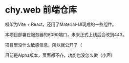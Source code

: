 # chy.web 前端仓库

框架为Vite + React，还用了Material-UI现成的一些组件。

本项目部署在服务器的8090端口，未来正式上线后会改到443。

项目里没什么敏感信息，所以就公开了（

目前是Alpha版本，页面都不齐，功能也没怎么做（小声）